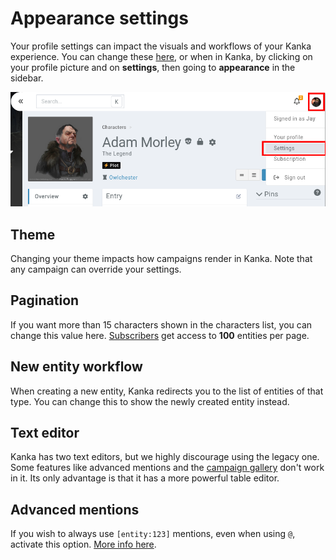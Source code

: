 # Appearance settings

Your profile settings can impact the visuals and workflows of your Kanka experience. You can change these [here](https://kanka.io/en-US/settings/appearance), or when in Kanka, by clicking on your profile picture and on **settings**, then going to **appearance** in the sidebar.


![Accessing your user settings](img/menu.png)

## Theme

Changing your theme impacts how campaigns render in Kanka. Note that any campaign can override your settings.

## Pagination

If you want more than 15 characters shown in the characters list, you can change this value here. [Subscribers](https://kanka.io/en-US/pricing) get access to **100** entities per page.

## New entity workflow

When creating a new entity, Kanka redirects you to the list of entities of that type. You can change this to show the newly created entity instead.

## Text editor

Kanka has two text editors, but we highly discourage using the legacy one. Some features like advanced mentions and the [campaign gallery](campaigns/gallery) don't work in it. Its only advantage is that it has a more powerful table editor.

## Advanced mentions

If you wish to always use `[entity:123]` mentions, even when using `@`, activate this option. [More info here](features/mentions).